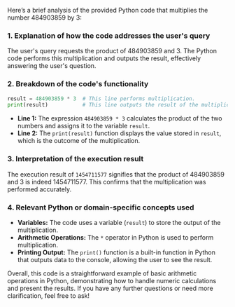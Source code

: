 Here’s a brief analysis of the provided Python code that multiplies the number 484903859 by 3:

### 1. Explanation of how the code addresses the user's query
The user's query requests the product of 484903859 and 3. The Python code performs this multiplication and outputs the result, effectively answering the user's question.

### 2. Breakdown of the code's functionality
```python
result = 484903859 * 3  # This line performs multiplication.
print(result)           # This line outputs the result of the multiplication.
```
- **Line 1:** The expression `484903859 * 3` calculates the product of the two numbers and assigns it to the variable `result`.
- **Line 2:** The `print(result)` function displays the value stored in `result`, which is the outcome of the multiplication.

### 3. Interpretation of the execution result
The execution result of `1454711577` signifies that the product of 484903859 and 3 is indeed 1454711577. This confirms that the multiplication was performed accurately.

### 4. Relevant Python or domain-specific concepts used
- **Variables:** The code uses a variable (`result`) to store the output of the multiplication.
- **Arithmetic Operations:** The `*` operator in Python is used to perform multiplication.
- **Printing Output:** The `print()` function is a built-in function in Python that outputs data to the console, allowing the user to see the result.

Overall, this code is a straightforward example of basic arithmetic operations in Python, demonstrating how to handle numeric calculations and present the results. If you have any further questions or need more clarification, feel free to ask!